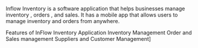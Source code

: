 Inflow Inventory is a software application that helps businesses manage inventory , orders , and sales. It has a mobile app that allows users to manage inventory and orders from anywhere.

Features of InFlow Inventory Application
Inventory Management 
Order and Sales management
Suppliers and Customer Management]
